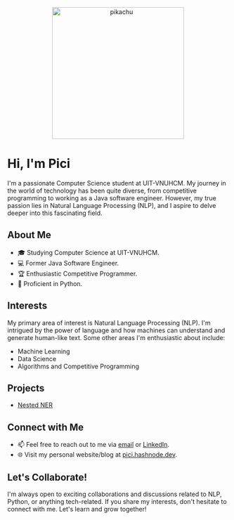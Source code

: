 <div align="center">
  <img src="https://github.com/binh120702/binh120702/assets/73870161/ad6844d6-ee90-4c69-b72d-6a129d3e4f62" alt="pikachu" width="300">
</div>

# Hi, I'm Pici

I'm a passionate Computer Science student at UIT-VNUHCM. My journey in the world of technology has been quite diverse, from competitive programming to working as a Java software engineer. However, my true passion lies in Natural Language Processing (NLP), and I aspire to delve deeper into this fascinating field.

## About Me

- 🎓 Studying Computer Science at UIT-VNUHCM.
- 💻 Former Java Software Engineer.
- 🏆 Enthusiastic Competitive Programmer.
- 🐍 Proficient in Python.

## Interests

My primary area of interest is Natural Language Processing (NLP). I'm intrigued by the power of language and how machines can understand and generate human-like text. Some other areas I'm enthusiastic about include:
- Machine Learning
- Data Science
- Algorithms and Competitive Programming

## Projects

- [Nested NER](https://github.com/binh120702/sagri_nested_ner)

## Connect with Me

- 📫 Feel free to reach out to me via [email](mailto:thaibinh120702@gmail.com) or [LinkedIn](https://www.linkedin.com/in/thaibinh120702/).
- 🌐 Visit my personal website/blog at [pici.hashnode.dev](https://pici.hashnode.dev/).

## Let's Collaborate!

I'm always open to exciting collaborations and discussions related to NLP, Python, or anything tech-related. If you share my interests, don't hesitate to connect with me. Let's learn and grow together!
